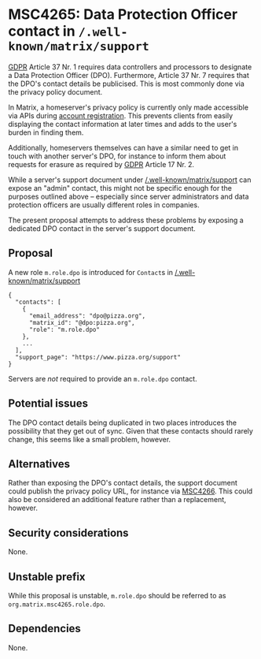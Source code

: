 # MSC4265: Data Protection Officer contact in `/.well-known/matrix/support`

[GDPR] Article 37 Nr. 1 requires data controllers and processors to designate a
Data Protection Officer (DPO). Furthermore, Article 37 Nr. 7 requires that the
DPO's contact details be publicised. This is most commonly done via the privacy
policy document.

In Matrix, a homeserver's privacy policy is currently only made accessible via
APIs during [account registration]. This prevents clients from easily displaying
the contact information at later times and adds to the user's burden in finding
them.

Additionally, homeservers themselves can have a similar need to get in touch
with another server's DPO, for instance to inform them about requests for
erasure as required by [GDPR] Article 17 Nr. 2.

While a server's support document under [/.well-known/matrix/support] can expose
an "admin" contact, this might not be specific enough for the purposes outlined
above – especially since server administrators and data protection officers are
usually different roles in companies.

The present proposal attempts to address these problems by exposing a dedicated
DPO contact in the server's support document.

## Proposal

A new role `m.role.dpo` is introduced for `Contact`s in
[/.well-known/matrix/support]

``` json5
{
  "contacts": [
    {
      "email_address": "dpo@pizza.org",
      "matrix_id": "@dpo:pizza.org",
      "role": "m.role.dpo"
    },
    ...
  ],
  "support_page": "https://www.pizza.org/support"
}
```

Servers are *not* required to provide an `m.role.dpo` contact.

## Potential issues

The DPO contact details being duplicated in two places introduces the
possibility that they get out of sync. Given that these contacts should rarely
change, this seems like a small problem, however.

## Alternatives

Rather than exposing the DPO's contact details, the support document could
publish the privacy policy URL, for instance via [MSC4266]. This could also be
considered an additional feature rather than a replacement, however.

## Security considerations

None.

## Unstable prefix

While this proposal is unstable, `m.role.dpo` should be referred to as
`org.matrix.msc4265.role.dpo`.

## Dependencies

None.

  [GDPR]: https://eur-lex.europa.eu/eli/reg/2016/679/oj/eng
  [account registration]: https://spec.matrix.org/v1.13/client-server-api/#terms-of-service-at-registration
  [/.well-known/matrix/support]: https://spec.matrix.org/v1.13/client-server-api/#getwell-knownmatrixsupport
  [MSC4266]: https://github.com/matrix-org/matrix-spec-proposals/pull/4266
